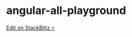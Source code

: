 # angular-all-playground

[Edit on StackBlitz ⚡️](https://stackblitz.com/edit/angular-all-playground)